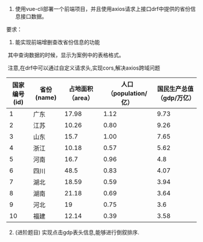 1.  使用vue-cli部署一个前端项目，并且使用axios请求上接口drf中提供的省份信息接口数据。

   要求：

   1. 能实现前端增删查改省份信息的功能 

   ​       其中查询数据的时候，显示为案例中的表格格式。

   ​      注意,在drf中可以通过自定义请求头,实现cors,解决axios跨域问题

   | 国家编号 (id) | 省份 (name) | 占地面积 （area） | 人口 （population/亿） | 国民生产总值 （gdp/万亿） |
   | ------------- | ----------- | ----------------- | ---------------------- | ------------------------- |
   | 1             | 广东        | 17.98             | 1.12                   | 9.73                      |
   | 2             | 江苏        | 10.26             | 0.80                   | 9.26                      |
   | 3             | 山东        | 15.7              | 1.00                   | 7.65                      |
   | 4             | 浙江        | 10.18             | 0.57                   | 5.62                      |
   | 5             | 河南        | 16.7              | 0.96                   | 4.8                       |
   | 6             | 四川        | 48.5              | 0.83                   | 4.07                      |
   | 7             | 湖北        | 18.59             | 0.59                   | 3.94                      |
   | 8             | 湖南        | 21.18             | 0.69                   | 3.64                      |
   | 9             | 河北        | 19                | 0.75                   | 3.6                       |
   | 10            | 福建        | 12.14             | 0.39                   | 3.58                      |



2. (进阶题目) 实现点击gdp表头信息,能够进行倒叙排序.